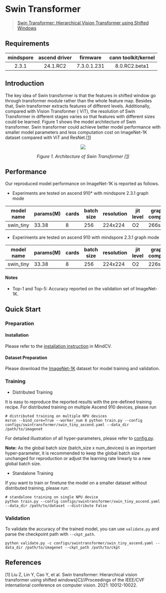 # Swin Transformer

<!--- Guideline: please use url linked to the paper abstract in ArXiv instead of PDF for fast loading.  -->
> [Swin Transformer: Hierarchical Vision Transformer using Shifted Windows](https://arxiv.org/abs/2103.14030)

## Requirements
| mindspore | ascend driver |  firmware   | cann toolkit/kernel |
| :-------: | :-----------: | :---------: | :-----------------: |
|   2.3.1   |   24.1.RC2    | 7.3.0.1.231 |    8.0.RC2.beta1    |

## Introduction

<!--- Guideline: Introduce the model and architectures. Please cite if you use/adopt paper explanation from others. -->
<!--- Guideline: If an architecture table/figure is available in the paper, please put one here and cite for intuitive illustration. -->

The key idea of Swin transformer is that the features in shifted window go through transformer module rather than the
whole feature map.
Besides that, Swin transformer extracts features of different levels. Additionally, compared with Vision Transformer (
ViT), the resolution
of Swin Transformer in different stages varies so that features with different sizes could be learned. Figure 1 shows
the model architecture
of Swin transformer. Swin transformer could achieve better model performance with smaller model parameters and less
computation cost
on ImageNet-1K dataset compared with ViT and ResNet.[[1](#references)]

<p align="center">
  <img src="https://user-images.githubusercontent.com/77485245/225558829-4cbdc830-5141-41f4-836b-8f1bc771ca2f.png" />
</p>
<p align="center">
  <em>Figure 1. Architecture of Swin Transformer [<a href="#references">1</a>] </em>
</p>

## Performance

<!--- Guideline:
Table Format:
- Model: model name in lower case with _ seperator.
- Top-1 and Top-5: Keep 2 digits after the decimal point.
- Params (M): # of model parameters in millions (10^6). Keep 2 digits after the decimal point
- Recipe: Training recipe/configuration linked to a yaml config file. Use absolute url path.
- Download: url of the pretrained model weights. Use absolute url path.
-->

Our reproduced model performance on ImageNet-1K is reported as follows.

- Experiments are tested on ascend 910* with mindspore 2.3.1 graph mode

<div align="center">


| model name | params(M) | cards | batch size | resolution | jit level | graph compile | ms/step | img/s   | acc@top1 | acc@top5 | recipe                                                                                                  | weight                                                                                              |
| ---------- | --------- | ----- | ---------- | ---------- | --------- | ------------- | ------- | ------- | -------- | -------- | ------------------------------------------------------------------------------------------------------- | --------------------------------------------------------------------------------------------------- |
| swin_tiny  | 33.38     | 8     | 256        | 224x224    | O2        | 266s          | 466.6   | 4389.20 | 80.90    | 94.90    | [yaml](https://github.com/mindspore-lab/mindcv/blob/main/configs/swintransformer/swin_tiny_ascend.yaml) | [weights](https://download-mindspore.osinfra.cn/toolkits/mindcv/swin/swin_tiny-72b3c5e6-910v2.ckpt) |

</div>

- Experiments are tested on ascend 910 with mindspore 2.3.1 graph mode

<div align="center">


| model name | params(M) | cards | batch size | resolution | jit level | graph compile | ms/step | img/s   | acc@top1 | acc@top5 | recipe                                                                                                  | weight                                                                                |
| ---------- | --------- | ----- | ---------- | ---------- | --------- | ------------- | ------- | ------- | -------- | -------- | ------------------------------------------------------------------------------------------------------- | ------------------------------------------------------------------------------------- |
| swin_tiny  | 33.38     | 8     | 256        | 224x224    | O2        | 226s          | 454.49  | 4506.15 | 80.82    | 94.80    | [yaml](https://github.com/mindspore-lab/mindcv/blob/main/configs/swintransformer/swin_tiny_ascend.yaml) | [weights](https://download.mindspore.cn/toolkits/mindcv/swin/swin_tiny-0ff2f96d.ckpt) |

</div>

#### Notes

- Top-1 and Top-5: Accuracy reported on the validation set of ImageNet-1K.

## Quick Start

### Preparation

#### Installation

Please refer to the [installation instruction](https://mindspore-lab.github.io/mindcv/installation/) in MindCV.

#### Dataset Preparation

Please download the [ImageNet-1K](https://www.image-net.org/challenges/LSVRC/2012/index.php) dataset for model training
and validation.

### Training

<!--- Guideline: Please avoid using shell scripts in the command line. Python scripts preferred. -->

* Distributed Training

It is easy to reproduce the reported results with the pre-defined training recipe. For distributed training on multiple
Ascend 910 devices, please run

```shell
# distributed training on multiple NPU devices
msrun --bind_core=True --worker_num 8 python train.py --config configs/swintransformer/swin_tiny_ascend.yaml --data_dir /path/to/imagenet
```



For detailed illustration of all hyper-parameters, please refer
to [config.py](https://github.com/mindspore-lab/mindcv/blob/main/config.py).

**Note:**  As the global batch size  (batch_size x num_devices) is an important hyper-parameter, it is recommended to
keep the global batch size unchanged for reproduction or adjust the learning rate linearly to a new global batch size.

* Standalone Training

If you want to train or finetune the model on a smaller dataset without distributed training, please run:

```shell
# standalone training on single NPU device
python train.py --config configs/swintransformer/swin_tiny_ascend.yaml --data_dir /path/to/dataset --distribute False
```

### Validation

To validate the accuracy of the trained model, you can use `validate.py` and parse the checkpoint path
with `--ckpt_path`.

```
python validate.py -c configs/swintransformer/swin_tiny_ascend.yaml --data_dir /path/to/imagenet --ckpt_path /path/to/ckpt
```


## References

<!--- Guideline: Citation format GB/T 7714 is suggested. -->

[1] Liu Z, Lin Y, Cao Y, et al. Swin transformer: Hierarchical vision transformer using shifted windows[C]//Proceedings
of the IEEE/CVF international conference on computer vision. 2021: 10012-10022.
